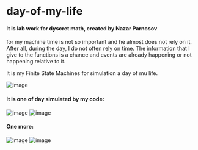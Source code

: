# day-of-my-life

 #### It is lab work for dyscret math, created by Nazar Parnosov

for my machine time is not so important and he almost does not rely on it. After all, during the day, I do not often rely on time. The information that I give to the functions is a chance and events are already happening or not happening relative to it.

It is my Finite State Machines for simulation a day of mu life.

![image](https://github.com/Nazarious-ucu/day-of-my-life/assets/116711001/b16b684b-f685-4573-ba98-6d1b351f9fba)




#### It is one of day simulated by my code:

![image](https://github.com/Nazarious-ucu/day-of-my-life/assets/116711001/722a4e4b-51a2-4331-a438-47b9cc25088b)
![image](https://github.com/Nazarious-ucu/day-of-my-life/assets/116711001/98c03e76-a555-4a92-9e8e-57a7ffd6e674)

#### One more:

![image](https://github.com/Nazarious-ucu/day-of-my-life/assets/116711001/39c2bdba-abed-4483-944d-03cc35f9ad83)
![image](https://github.com/Nazarious-ucu/day-of-my-life/assets/116711001/3d60cc77-4012-4e6c-993b-aaa100561de6)

